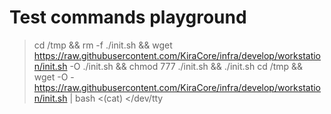 

# Test commands playground 

> cd /tmp && rm -f ./init.sh && wget https://raw.githubusercontent.com/KiraCore/infra/develop/workstation/init.sh -O ./init.sh && chmod 777 ./init.sh && ./init.sh
> cd /tmp && wget -O - https://raw.githubusercontent.com/KiraCore/infra/develop/workstation/init.sh | bash <(cat) </dev/tty


